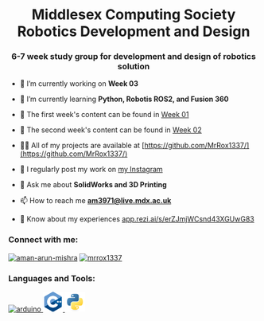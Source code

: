 <h1 align="center">Middlesex Computing Society Robotics Development and Design</h1>
<h3 align="center">6-7 week study group for development and design of robotics solution</h3>

- 🔭 I’m currently working on **Week 03**

- 🌱 I’m currently learning **Python, Robotis ROS2, and Fusion 360**

- 👯 The first week's content can be found in [Week 01](https://github.com/MrRox1337/MCS-RDD-SG/tree/main/Week%2001)

- 👯 The second week's content can be found in [Week 02](https://github.com/MrRox1337/MCS-RDD-SG/tree/main/Week%2002)

- 👨‍💻 All of my projects are available at [https://github.com/MrRox1337/](https://github.com/MrRox1337/)

- 📝 I regularly post my work on [my Instagram](https://www.instagram.com/mrrox1337/)

- 💬 Ask me about **SolidWorks and 3D Printing**

- 📫 How to reach me **am3971@live.mdx.ac.uk**

- 📄 Know about my experiences [app.rezi.ai/s/erZJmjWCsnd43XGUwG83](app.rezi.ai/s/erZJmjWCsnd43XGUwG83)

<h3 align="left">Connect with me:</h3>
<p align="left">
<a href="https://linkedin.com/in/aman-arun-mishra" target="blank"><img align="center" src="https://raw.githubusercontent.com/rahuldkjain/github-profile-readme-generator/master/src/images/icons/Social/linked-in-alt.svg" alt="aman-arun-mishra" height="30" width="40" /></a>
<a href="https://instagram.com/mrrox1337" target="blank"><img align="center" src="https://raw.githubusercontent.com/rahuldkjain/github-profile-readme-generator/master/src/images/icons/Social/instagram.svg" alt="mrrox1337" height="30" width="40" /></a>
</p>

<h3 align="left">Languages and Tools:</h3>
<p align="left"> <a href="https://www.arduino.cc/" target="_blank" rel="noreferrer"> <img src="https://cdn.worldvectorlogo.com/logos/arduino-1.svg" alt="arduino" width="40" height="40"/> </a> <a href="https://www.w3schools.com/cpp/" target="_blank" rel="noreferrer"> <img src="https://raw.githubusercontent.com/devicons/devicon/master/icons/cplusplus/cplusplus-original.svg" alt="cplusplus" width="40" height="40"/> </a> <a href="https://www.python.org" target="_blank" rel="noreferrer"> <img src="https://raw.githubusercontent.com/devicons/devicon/master/icons/python/python-original.svg" alt="python" width="40" height="40"/> </a> </p>
